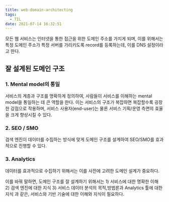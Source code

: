 ```yaml
---
title: web-domain-architecting
tags:
  - TIL
date: 2021-07-14 16:32:51
---
```


모든 웹 서비스는 인터넷을 통한 접근을 위한 도메인 주소를 가지게 되며, 이를 위해서는 특정 도메인 주소가 특정 서버를 가리키도록 record를 등록하는데, 이를 DNS 설정이라고 한다.

## 잘 설계된 도메인 구조
### 1. Mental model의 통일
서비스의 계층과 구조를 명확하게 정의하여, 사람들이 서비스를 이해하는 mental model을 통일하는 데 큰 역할을 한다. 이는 서비스의 구조가 복잡하면 복잡할수록 굉장한 강점으로 작용하며, 서비스 사용자(end-user)는 물론 서비스 기획/운영 측면의 효율을 크게 향상시킬 수 있다. 
### 2. SEO / SMO
검색 엔진이 데이터를 수집하는 방식에 맞게 도메인 구조를 설계하여 SEO/SMO를 효과적으로 진행할 수 있다.
### 3. Analytics
데이터를 효과적으로 수집하기 위해서는 이를 사전에 고려한 도메인 설계가 중요하다.

이를 바꿔 말하면, 도메인 구조를 잘 설계하기 위해서는
    1) 서비스에 대한 명확한 이해
    2) 검색 엔진에 대한 지식
    3) 서비스 데이터 분석의 목적,방법론과 Analytics 툴에 대한 지식
과 같은, 서비스와 기반 기술에 대한 이해와 지식이 필요하다.